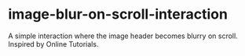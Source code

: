# image-blur-on-scroll-interaction
A simple interaction where the image header becomes blurry on scroll. Inspired by Online Tutorials.
